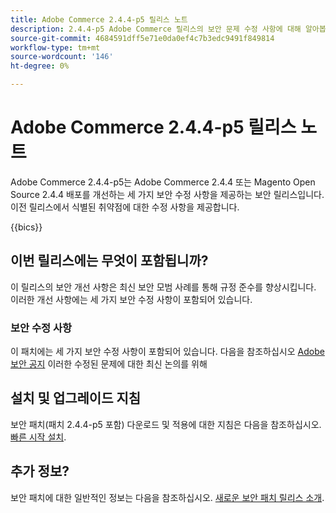 ```yaml
---
title: Adobe Commerce 2.4.4-p5 릴리스 노트
description: 2.4.4-p5 Adobe Commerce 릴리스의 보안 문제 수정 사항에 대해 알아봅니다.
source-git-commit: 4684591dff5e71e0da0ef4c7b3edc9491f849814
workflow-type: tm+mt
source-wordcount: '146'
ht-degree: 0%

---
```



# Adobe Commerce 2.4.4-p5 릴리스 노트

Adobe Commerce 2.4.4-p5는 Adobe Commerce 2.4.4 또는 Magento Open Source 2.4.4 배포를 개선하는 세 가지 보안 수정 사항을 제공하는 보안 릴리스입니다. 이전 릴리스에서 식별된 취약점에 대한 수정 사항을 제공합니다.

{{bics}}

## 이번 릴리스에는 무엇이 포함됩니까?

이 릴리스의 보안 개선 사항은 최신 보안 모범 사례를 통해 규정 준수를 향상시킵니다. 이러한 개선 사항에는 세 가지 보안 수정 사항이 포함되어 있습니다.

### 보안 수정 사항

이 패치에는 세 가지 보안 수정 사항이 포함되어 있습니다. 다음을 참조하십시오 [Adobe 보안 공지](https://helpx.adobe.com/security/products/magento/apsb23-42.html) 이러한 수정된 문제에 대한 최신 논의를 위해

## 설치 및 업그레이드 지침

보안 패치(패치 2.4.4-p5 포함) 다운로드 및 적용에 대한 지침은 다음을 참조하십시오. [빠른 시작 설치](../../../installation/composer.md).

## 추가 정보?

보안 패치에 대한 일반적인 정보는 다음을 참조하십시오. [새로운 보안 패치 릴리스 소개](https://community.magento.com/t5/Magento-DevBlog/Introducing-the-New-Security-Patch-Release/ba-p/141287).
